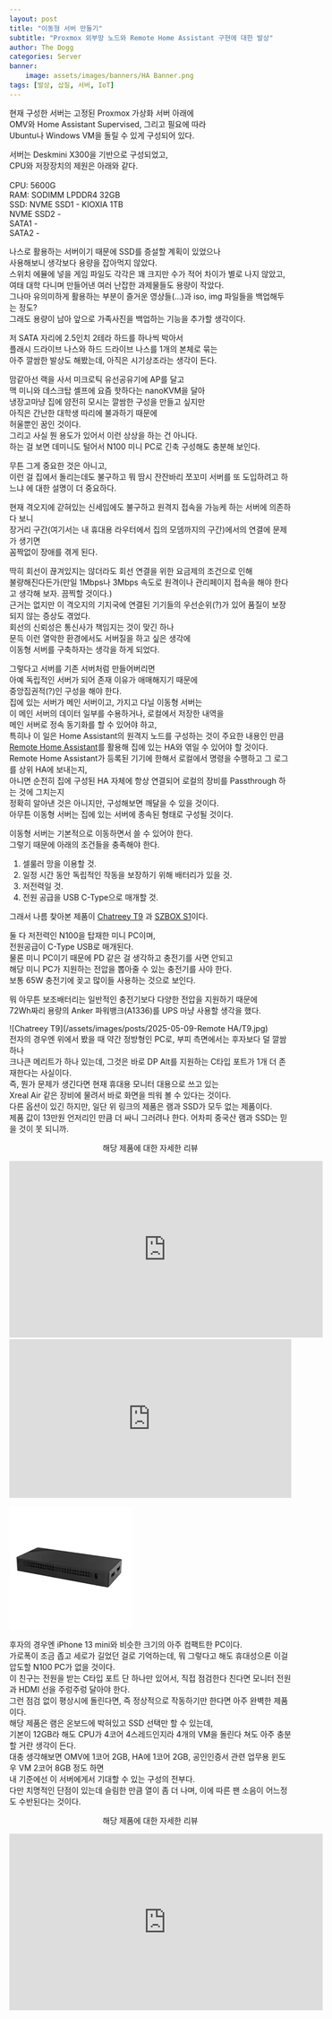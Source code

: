 ```yaml
---
layout: post
title: "이동형 서버 만둘기"
subtitle: "Proxmox 외부망 노드와 Remote Home Assistant 구현에 대한 발상"
author: The Dogg
categories: Server
banner: 
    image: assets/images/banners/HA Banner.png
tags: [발상, 삽질, 서버, IoT]
---
```


현재 구성한 서버는 고정된 Proxmox 가상화 서버 아래에<br>
OMV와 Home Assistant Supervised, 그리고 필요에 따라<br>
Ubuntu나 Windows VM을 돌릴 수 있게 구성되어 있다.<br>

서버는 Deskmini X300을 기반으로 구성되었고,<br>
CPU와 저장장치의 제원은 아래와 같다.<br>    
CPU: 5600G<br>
RAM: SODIMM LPDDR4 32GB<br>
SSD: NVME SSD1 - KIOXIA 1TB<br>
     NVME SSD2 -<br> 
     SATA1     -<br>
     SATA2     -<br>

나스로 활용하는 서버이기 때문에 SSD를 증설할 계획이 있었으나<br>
사용해보니 생각보다 용량을 잡아먹지 않았다.<br>
스위치 에뮬에 넣을 게임 파일도 각각은 꽤 크지만 수가 적어 차이가 별로 나지 않았고,<br>
여태 대학 다니며 만들어낸 여러 난잡한 과제물들도 용량이 작았다.<br>
그나마 유의미하게 활용하는 부분이 즐거운 영상들(...)과 iso, img 파일들을 백업해두는 정도?<br>
그래도 용량이 남아 앞으로 가족사진을 백업하는 기능을 추가할 생각이다.<br>

저 SATA 자리에 2.5인치 2테라 하드를 하나씩 박아서<br>
플래시 드라이브 나스와 하드 드라이브 나스를 1개의 본체로 묶는<br>
아주 깔쌈한 발상도 해봤는데, 아직은 시기상조라는 생각이 든다.<br>

맘같아선 랙을 사서 미크로틱 유선공유기에 AP를 달고<br>
맥 미니와 데스크탑 셸프에 요즘 핫하다는 nanoKVM을 달아<br>
냉장고마냥 집에 얌전히 모시는 깔쌈한 구성을 만들고 싶지만<br>
아직은 간난한 대학생 따리에 불과하기 때문에<br>
허울뿐인 꿈인 것이다.<br>
그리고 사실 뭔 용도가 있어서 이런 상상을 하는 건 아니다.<br>
하는 걸 보면 데미니도 털어서 N100 미니 PC로 긴축 구성해도 충분해 보인다.<br>

무튼 그게 중요한 것은 아니고,<br>
이런 걸 집에서 돌리는데도 불구하고 뭐 땀시 잔잔바리 쪼꼬미 서버를 또 도입하려고 하느냐
에 대한 설명이 더 중요하다.<br>

현재 격오지에 갇혀있는 신세임에도 불구하고 원격지 접속을 가능케 하는 서버에 의존하다 보니<br>
장거리 구간(여기서는 내 휴대용 라우터에서 집의 모뎀까지의 구간)에서의 연결에 문제가 생기면<br>
꼼짝없이 장애를 겪게 된다.<br>

딱히 회선이 끊겨있지는 않더라도 회선 연결을 위한 요금제의 조건으로 인해<br>
불량해진다든가(만일 1Mbps나 3Mbps 속도로 원격이나 관리페이지 접속을 해야 한다고 생각해 보자. 끔찍할 것이다.)<br>
근거는 없지만 이 격오지의 기지국에 연결된 기기들의 우선순위(?)가 있어 품질이 보장되지 않는 증상도 겪었다.<br>
회선의 신뢰성은 통신사가 책임지는 것이 맞긴 하나<br>
문득 이런 열악한 환경에서도 서버질을 하고 싶은 생각에<br>
이동형 서버를 구축하자는 생각을 하게 되었다.<br>

그렇다고 서버를 기존 서버처럼 만들어버리면<br>
아예 독립적인 서버가 되어 존재 이유가 애매해지기 때문에<br>
중앙집권적(?)인 구성을 해야 한다.<br>
집에 있는 서버가 메인 서버이고, 가지고 다닐 이동형 서버는<br>
이 메인 서버의 데이터 일부를 수용하거나, 로컬에서 저장한 내역을<br>
메인 서버로 정속 동기화를 할 수 있어야 하고,<br>
특히나 이 일은 Home Assistant의 원격지 노드를 구성하는 것이 주요한 내용인 만큼<br>
<a href="https://github.com/custom-components/remote_homeassistant">Remote Home Assistant</a>를 활용해 집에 있는 HA와 엮일 수 있어야 할 것이다.<br>
Remote Home Assistant가 등록된 기기에 한해서 로컬에서 명령을 수행하고 그 로그를 상위 HA에 보내는지,<br>
아니면 순전히 집에 구성된 HA 자체에 항상 연결되어 로컬의 장비를 Passthrough 하는 것에 그치는지<br>
정확히 알아낸 것은 아니지만, 구성해보면 깨달을 수 있을 것이다.<br>
아무튼 이동형 서버는 집에 있는 서버에 종속된 형태로 구성될 것이다.<br>

이동형 서버는 기본적으로 이동하면서 쓸 수 있어야 한다.<br>
그렇기 때문에 아래의 조건들을 충족해야 한다.<br>

1. 셀룰러 망을 이용할 것.<br>
2. 일정 시간 동안 독립적인 작동을 보장하기 위해 배터리가 있을 것.<br>
3. 저전력일 것.<br>
4. 전원 공급을 USB C-Type으로 매개할 것.<br>

그래서 나름 찾아본 제품이 
<a href="https://ko.aliexpress.com/item/1005006918474581.html?spm=a2g0o.productlist.main.4.262aqJk7qJk7Q0&aem_p4p_detail=2025050902525919203651894526880001710764&algo_pvid=78259f5a-b2d8-4e79-bdd5-26fb6bdcc9b9&algo_exp_id=78259f5a-b2d8-4e79-bdd5-26fb6bdcc9b9-3&pdp_ext_f=%7B%22order%22%3A%22336%22%2C%22eval%22%3A%221%22%7D&pdp_npi=4%40dis%21KRW%21140763%21131108%21%21%21701.52%21653.40%21%402141115b17467843797987667e4907%2112000045324511657%21sea%21KR%214435266465%21X&curPageLogUid=akcNlVGDwlXC&utparam-url=scene%3Asearch%7Cquery_from%3A&search_p4p_id=2025050902525919203651894526880001710764_1">Chatreey T9</a>
과 
<a href="https://ko.aliexpress.com/item/1005005954197501.html?spm=a2g0o.cart.0.0.774556bapAIZc3&mp=1&pdp_npi=5%40dis%21KRW%21KRW%20341633%21KRW%20167400%21%21KRW%20167400%21%21%21%4021010d9017467844701782771e1c7c%2112000038723123867%21ct%21KR%214435266465%21%211%210&gatewayAdapt=glo2kor">SZBOX S1</a>이다.<br>

둘 다 저전력인 N100을 탑재한 미니 PC이며,<br>
전원공급이 C-Type USB로 매개된다.<br>
물론 미니 PC이기 때문에 PD 같은 걸 생각하고 충전기를 사면 안되고<br>
해당 미니 PC가 지원하는 전압을 뽑아줄 수 있는 충전기를 사야 한다.<br>
보통 65W 충전기에 꽂고 많이들 사용하는 것으로 보인다.<br>

뭐 아무튼 보조배터리는 일반적인 충전기보다 다양한 전압을 지원하기 때문에<br>
72Wh짜리 용량의 Anker 파워뱅크(A1336)를 UPS 마냥 사용할 생각을 했다.<br>

![Chatreey T9](/assets/images/posts/2025-05-09-Remote HA/T9.jpg)<br>
전자의 경우엔 위에서 봤을 때 약간 정방형인 PC로, 부피 측면에서는 후자보다 덜 깔쌈하나<br>
크나큰 메리트가 하나 있는데, 그것은 바로 DP Alt를 지원하는 C타입 포트가 1개 더 존재한다는 사실이다.<br>
즉, 뭔가 문제가 생긴다면 현재 휴대용 모니터 대용으로 쓰고 있는 <br>
Xreal Air 같은 장비에 물려서 바로 화면을 띄워 볼 수 있다는 것이다.<br>
다른 옵션이 있긴 하지만, 일단 위 링크의 제품은 램과 SSD가 모두 없는 제품이다.<br>
제품 값이 13만원 언저리인 만큼 더 싸니 그러려나 한다. 어차피 중국산 램과 SSD는 믿을 것이 못 되니까.<br>
<p style="text-align: center;">
    해당 제품에 대한 자세한 리뷰<br>
</p>
<iframe width="560" height="315" src="https://www.youtube.com/embed/LAJ7S8Vm9R>I?si=e5GAakGH-6kHpzPx" title="YouTube video player" frameborder="0" allow="accelerometer; autoplay; clipboard-write; encrypted-media; gyroscope; picture-in-picture; web-share" referrerpolicy="strict-origin-when-cross-origin" allowfullscreen></iframe><br>
<style>.embed-container { position: relative; padding-bottom: 56.25%; height: 0; overflow: hidden; max-width: 100%; } .embed-container iframe, .embed-container object, .embed-container embed { position: absolute; top: 0; left: 0; width: 100%; height: 100%; }</style><div class='embed-container'><iframe src="https://www.youtube.com/embed/LAJ7S8Vm9R>I?si=e5GAakGH-6kHpzPx" frameborder='0' allowfullscreen></iframe></div>
<p>
 <img src = "/assets/images/posts/2025-05-09-Remote HA/S1.jpg">
</p>
후자의 경우엔 iPhone 13 mini와 비슷한 크기의 아주 컴팩트한 PC이다.<br>
가로폭이 조금 좁고 세로가 길었던 걸로 기억하는데, 뭐 그렇다고 해도 휴대성으론 이걸 압도할 N100 PC가 없을 것이다.<br>
이 친구는 전원을 받는 C타입 포트 단 하나만 있어서, 직접 점검한다 친다면 모니터 전원과 HDMI 선을 주렁주렁 달아야 한다.<br>
그런 점검 없이 평상시에 돌린다면, 즉 정상적으로 작동하기만 한다면 아주 완벽한 제품이다.<br>
해당 제품은 램은 온보드에 박혀있고 SSD 선택만 할 수 있는데,<br>
기본이 12GB라 해도 CPU가 4코어 4스레드인지라 4개의 VM을 돌린다 쳐도 아주 충분할 거란 생각이 든다.<br>
대충 생각해보면 OMV에 1코어 2GB, HA에 1코어 2GB, 공인인증서 관련 업무용 윈도우 VM 2코어 8GB 정도 하면<br>
내 기준에선 이 서버에게서 기대할 수 있는 구성의 전부다.<br>
다만 치명적인 단점이 있는데 슬림한 만큼 열이 좀 더 나며, 이에 따른 팬 소음이 어느정도 수반된다는 것이다.<br>
<p style="text-align: center;">
해당 제품에 대한 자세한 리뷰<br>
</p>
<iframe width="560" height="315" src="https://www.youtube.com/embed/41jfgYdJ9fE?si=y5tH_pFsTONDI-08" title="YouTube video player" frameborder="0" allow="accelerometer; autoplay; clipboard-write; encrypted-media; gyroscope; picture-in-picture; web-share" referrerpolicy="strict-origin-when-cross-origin" allowfullscreen></iframe><br>




